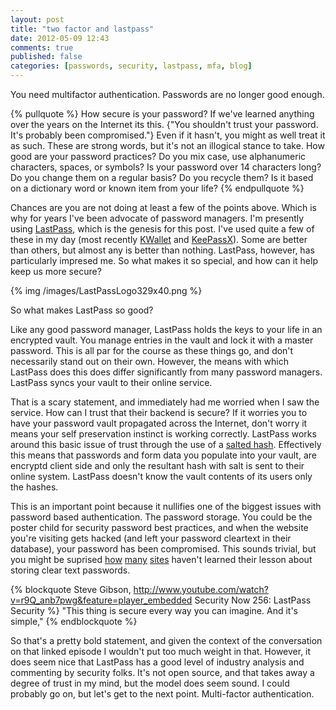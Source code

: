 ```yaml
---
layout: post
title: "two factor and lastpass"
date: 2012-05-09 12:43
comments: true
published: false
categories: [passwords, security, lastpass, mfa, blog]
---
```

You need multifactor authentication.  Passwords are no longer good enough.  

{% pullquote %}
How secure is your password?  If we've learned anything over the years on the Internet its this. {"You shouldn't trust your password.  It's probably been compromised."}  Even if it hasn't, you might as well treat it as such.  These are strong words, but it's not an illogical stance to take.  How good are your password practices?  Do you mix case, use alphanumeric characters, spaces, or symbols?  Is your password over 14 characters long?  Do you change them on a regular basis?  Do you recycle them?  Is it based on a dictionary word or known item from your life?
{% endpullquote %}

Chances are you are not doing at least a few of the points above.  Which is why for years I've been advocate of password managers.  I'm presently using <a href="http://lastpass.com">LastPass</a>, which is the genesis for this post.  I've used quite a few of these in my day (most recently <a href="http://docs.kde.org/stable/en/kdeutils/kwallet/index.html">KWallet</a> and <a href="http://keepassx.org">KeePassX</a>).  Some are better than others, but almost any is better than nothing.  LastPass, however, has particularly impresed me.  So what makes it so special, and how can it help keep us more secure?

<!-- more -->

{% img /images/LastPassLogo329x40.png %}

So what makes LastPass so good?

Like any good password manager, LastPass holds the keys to your life in an encrypted vault.  You manage entries in the vault and lock it with a master password.  This is all par for the course as these things go, and don't necessarily stand out on their own.  However, the means with which LastPass does this does differ significantly from many password managers.  LastPass syncs your vault to their online service.  

That is a scary statement, and immediately had me worried when I saw the service.  How can I trust that their backend is secure?  If it worries you to have your password vault propagated across the Internet, don't worry it means your self preservation instinct is working correctly.  LastPass works around this basic issue of trust through the use of a <a href="http://en.wikipedia.org/wiki/Salt_%28cryptography%29">salted hash</a>.  Effectively this means that passwords and form data you populate into your vault, are encryptd client side and only the resultant hash with salt is sent to their online system.  LastPass doesn't know the vault contents of its users only the hashes.  

This is an important point because it nullifies one of the biggest issues with password based authentication.  The password storage.  You could be the poster child for security password best practices, and when the website you're visiting gets hacked (and left your password cleartext in their database), your password has been compromised.  This sounds trivial, but you might be suprised <a href="http://www.codinghorror.com/blog/gawker-hack-release-notes.html">how</a> <a href="http://www.reddit.com/comments/usqe/reddits_streak_of_bad_luck_continues/cuugl">many</a> <a href="http://www.itworld.com/security/249460/hacked-microsoft-online-store-saved-passwords-plain-text">sites</a> haven't learned their lesson about storing clear text passwords.  

{% blockquote Steve Gibson, http://www.youtube.com/watch?v=r9Q_anb7pwg&feature=player_embedded Security Now 256: LastPass Security %}
"This thing is secure every way you can imagine. And it's simple,"
{% endblockquote %}

So that's a pretty bold statement, and given the context of the conversation on that linked episode I wouldn't put too much weight in that.  However,  it does seem nice that LastPass has a good level of industry analysis and commenting by security folks.  It's not open source, and that takes away a degree of trust in my mind, but the model does seem sound.  I could probably go on, but let's get to the next point.  Multi-factor authentication.
